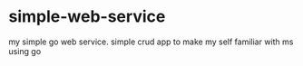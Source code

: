 # simple-web-service
my simple go web service. simple crud app to make my self familiar with ms using go
